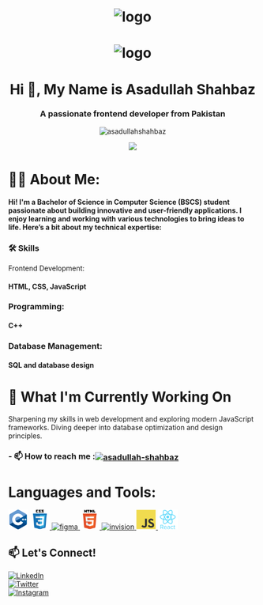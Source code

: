 
<h1 align="center"><img 
src="https://media4.giphy.com/media/v1.Y2lkPTc5MGI3NjExcWR2enl0YTVzOGJnejY4MHFrZzhjdzNkZ3VzNWVkNGxuYW00dWM1dCZlcD12MV9pbnRlcm5hbF9naWZfYnlfaWQmY3Q9Zw/SWoSkN6DxTszqIKEqv/giphy.gif" alt="logo"width="55%"</h1>
  <br>
  <h1 align="center"><img 
src="https://user-images.githubusercontent.com/74038190/212284115-f47cd8ff-2ffb-4b04-b5bf-4d1c14c0247f.gif" alt="logo"</h1>
  
<h1 align="center">Hi 👋, My Name is Asadullah Shahbaz</h1>
<h3 align="center">A passionate frontend developer from Pakistan</h3>


  
<p align="center"> <img src="https://komarev.com/ghpvc/?username=asadullahshahbaz&label=Profile%20views&color=0e75b6&style=flat" alt="asadullahshahbaz" /> </p>





<p align="center">
  <img src="https://github-readme-stats.vercel.app/api?username=AsadullahShahbaz&hide_border=true&theme=react&show_icons=true&bg_color=212121&count_private=true&include_all_commits=true&custom_title=Asadullah%20Shahbaz's%20GitHub%20Status" />
</p>



<h1>👨‍💻 About Me:</h1>

<p><h4>Hi! I'm a Bachelor of Science in Computer Science (BSCS) student passionate about building innovative and user-friendly applications. I enjoy learning and working with various technologies to bring ideas to life. Here’s a bit about my technical expertise:</h4>
<h3>🛠️ Skills</h3>
Frontend Development:
<h4>
HTML, CSS, JavaScript
</h4>
<h3>Programming:</h3>
<h4>
C++
</h4>

<h3>Database Management:</h3>
<h4>
  SQL and database design
</h4>

<h1>🌱 What I'm Currently Working On</h1>
Sharpening my skills in web development and exploring modern JavaScript frameworks.
Diving deeper into database optimization and design principles.</p>

 
<h3>
- 📫 How to reach me :<a href="https://linkedin.com/in/asadullah-shz" target="blank"><img align="center" src="https://logodownload.org/wp-content/uploads/2019/03/linkedIn-logo-0.png" alt="asadullah-shahbaz" height="70" width="70" color="white"/></a>
</h3>


<h1 align="left">Languages and Tools:</h1>
<p align="left"> <a href="https://www.w3schools.com/cpp/" target="_blank" rel="noreferrer"> <img src="https://raw.githubusercontent.com/devicons/devicon/master/icons/cplusplus/cplusplus-original.svg" alt="cplusplus" width="40" height="40"/></a> 
  <a href="https://www.w3schools.com/css/" target="_blank" rel="noreferrer"> <img src="https://raw.githubusercontent.com/devicons/devicon/master/icons/css3/css3-original-wordmark.svg" alt="css3" width="40" height="40"/> </a> 
  <a href="https://www.figma.com/" target="_blank" rel="noreferrer"> <img src="https://www.vectorlogo.zone/logos/figma/figma-icon.svg" alt="figma" width="40" height="40"/> </a> <a href="https://www.w3.org/html/" target="_blank" rel="noreferrer"> <img src="https://raw.githubusercontent.com/devicons/devicon/master/icons/html5/html5-original-wordmark.svg" alt="html5" width="40" height="40"/> </a> 
  <a href="https://www.invisionapp.com/" target="_blank" rel="noreferrer"> <img src="https://www.vectorlogo.zone/logos/invisionapp/invisionapp-icon.svg" alt="invision" width="40" height="40"/> </a> <a href="https://developer.mozilla.org/en-US/docs/Web/JavaScript" target="_blank" rel="noreferrer"> <img src="https://raw.githubusercontent.com/devicons/devicon/master/icons/javascript/javascript-original.svg" alt="javascript" width="40" height="40"/> </a> 
  <a href="https://reactjs.org/" target="_blank" rel="noreferrer"> <img src="https://raw.githubusercontent.com/devicons/devicon/master/icons/react/react-original-wordmark.svg" alt="react" width="40" height="40"/> </a> 
</p>

## 📫 Let's Connect! 
[![LinkedIn](https://img.shields.io/badge/-LinkedIn-0077B5?logo=linkedin&logoColor=white)](https://linkedin.com/in/asadullah-shz)  
[![Twitter](https://img.shields.io/badge/-Twitter-1DA1F2?logo=twitter&logoColor=white)](https://twitter.com/YourHandle)  
[![Instagram](https://img.shields.io/badge/-Instagram-E4405F?logo=instagram&logoColor=white)](https://instagram.com/YourHandle)  
